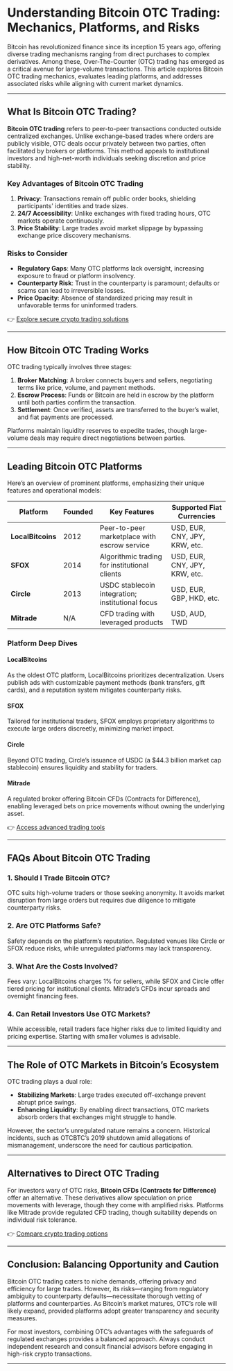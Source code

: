 # Understanding Bitcoin OTC Trading: Mechanics, Platforms, and Risks  

Bitcoin has revolutionized finance since its inception 15 years ago, offering diverse trading mechanisms ranging from direct purchases to complex derivatives. Among these, Over-The-Counter (OTC) trading has emerged as a critical avenue for large-volume transactions. This article explores Bitcoin OTC trading mechanics, evaluates leading platforms, and addresses associated risks while aligning with current market dynamics.  

---

## What Is Bitcoin OTC Trading?  

**Bitcoin OTC trading** refers to peer-to-peer transactions conducted outside centralized exchanges. Unlike exchange-based trades where orders are publicly visible, OTC deals occur privately between two parties, often facilitated by brokers or platforms. This method appeals to institutional investors and high-net-worth individuals seeking discretion and price stability.  

### Key Advantages of Bitcoin OTC Trading  
1. **Privacy**: Transactions remain off public order books, shielding participants' identities and trade sizes.  
2. **24/7 Accessibility**: Unlike exchanges with fixed trading hours, OTC markets operate continuously.  
3. **Price Stability**: Large trades avoid market slippage by bypassing exchange price discovery mechanisms.  

### Risks to Consider  
- **Regulatory Gaps**: Many OTC platforms lack oversight, increasing exposure to fraud or platform insolvency.  
- **Counterparty Risk**: Trust in the counterparty is paramount; defaults or scams can lead to irreversible losses.  
- **Price Opacity**: Absence of standardized pricing may result in unfavorable terms for uninformed traders.  

👉 [Explore secure crypto trading solutions](https://bit.ly/okx-bonus)  

---

## How Bitcoin OTC Trading Works  

OTC trading typically involves three stages:  

1. **Broker Matching**: A broker connects buyers and sellers, negotiating terms like price, volume, and payment methods.  
2. **Escrow Process**: Funds or Bitcoin are held in escrow by the platform until both parties confirm the transaction.  
3. **Settlement**: Once verified, assets are transferred to the buyer’s wallet, and fiat payments are processed.  

Platforms maintain liquidity reserves to expedite trades, though large-volume deals may require direct negotiations between parties.  

---

## Leading Bitcoin OTC Platforms  

Here’s an overview of prominent platforms, emphasizing their unique features and operational models:  

| Platform       | Founded | Key Features                              | Supported Fiat Currencies         |  
|----------------|---------|-------------------------------------------|-----------------------------------|  
| **LocalBitcoins** | 2012    | Peer-to-peer marketplace with escrow service | USD, EUR, CNY, JPY, KRW, etc.     |  
| **SFOX**        | 2014    | Algorithmic trading for institutional clients | USD, EUR, CNY, JPY, KRW, etc.     |  
| **Circle**      | 2013    | USDC stablecoin integration; institutional focus | USD, EUR, GBP, HKD, etc.          |  
| **Mitrade**     | N/A     | CFD trading with leveraged products         | USD, AUD, TWD                     |  

### Platform Deep Dives  
#### **LocalBitcoins**  
As the oldest OTC platform, LocalBitcoins prioritizes decentralization. Users publish ads with customizable payment methods (bank transfers, gift cards), and a reputation system mitigates counterparty risks.  

#### **SFOX**  
Tailored for institutional traders, SFOX employs proprietary algorithms to execute large orders discreetly, minimizing market impact.  

#### **Circle**  
Beyond OTC trading, Circle’s issuance of USDC (a $44.3 billion market cap stablecoin) ensures liquidity and stability for traders.  

#### **Mitrade**  
A regulated broker offering Bitcoin CFDs (Contracts for Difference), enabling leveraged bets on price movements without owning the underlying asset.  

👉 [Access advanced trading tools](https://bit.ly/okx-bonus)  

---

## FAQs About Bitcoin OTC Trading  

### **1. Should I Trade Bitcoin OTC?**  
OTC suits high-volume traders or those seeking anonymity. It avoids market disruption from large orders but requires due diligence to mitigate counterparty risks.  

### **2. Are OTC Platforms Safe?**  
Safety depends on the platform’s reputation. Regulated venues like Circle or SFOX reduce risks, while unregulated platforms may lack transparency.  

### **3. What Are the Costs Involved?**  
Fees vary: LocalBitcoins charges 1% for sellers, while SFOX and Circle offer tiered pricing for institutional clients. Mitrade’s CFDs incur spreads and overnight financing fees.  

### **4. Can Retail Investors Use OTC Markets?**  
While accessible, retail traders face higher risks due to limited liquidity and pricing expertise. Starting with smaller volumes is advisable.  

---

## The Role of OTC Markets in Bitcoin’s Ecosystem  

OTC trading plays a dual role:  
- **Stabilizing Markets**: Large trades executed off-exchange prevent abrupt price swings.  
- **Enhancing Liquidity**: By enabling direct transactions, OTC markets absorb orders that exchanges might struggle to handle.  

However, the sector’s unregulated nature remains a concern. Historical incidents, such as OTCBTC’s 2019 shutdown amid allegations of mismanagement, underscore the need for cautious participation.  

---

## Alternatives to Direct OTC Trading  

For investors wary of OTC risks, **Bitcoin CFDs (Contracts for Difference)** offer an alternative. These derivatives allow speculation on price movements with leverage, though they come with amplified risks. Platforms like Mitrade provide regulated CFD trading, though suitability depends on individual risk tolerance.  

👉 [Compare crypto trading options](https://bit.ly/okx-bonus)  

---

## Conclusion: Balancing Opportunity and Caution  

Bitcoin OTC trading caters to niche demands, offering privacy and efficiency for large trades. However, its risks—ranging from regulatory ambiguity to counterparty defaults—necessitate thorough vetting of platforms and counterparties. As Bitcoin’s market matures, OTC’s role will likely expand, provided platforms adopt greater transparency and security measures.  

For most investors, combining OTC’s advantages with the safeguards of regulated exchanges provides a balanced approach. Always conduct independent research and consult financial advisors before engaging in high-risk crypto transactions.  

---
